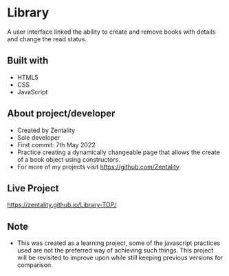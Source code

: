 # Library
A user interface linked the ability to create and remove books with details and change the read status.

## Built with
* HTML5
* CSS
* JavaScript

## About project/developer
* Created by Zentality
* Sole developer
* First commit: 7th May 2022
* Practice creating a dynamically changeable page that allows the create of a book object using constructors.
* For more of my projects visit https://github.com/Zentality

## Live Project
https://zentality.github.io/Library-TOP/

## Note
* This was created as a learning project, some of the javascript practices used are not the preferred way of achieving such things. This project will be revisited to improve upon while still keeping previous versions for comparison.

